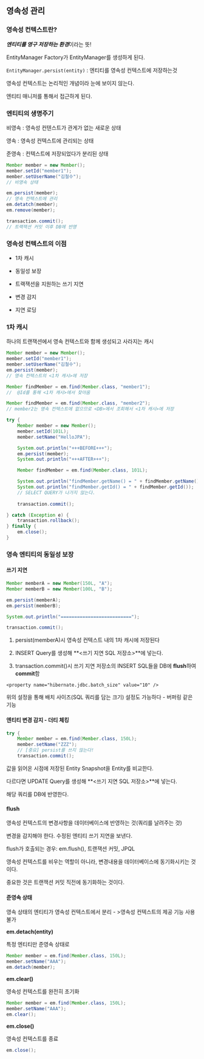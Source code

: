 ## 영속성 관리

### 영속성 컨텍스트란?

***엔티티를 영구 저장하는 환경***이라는 뜻!

EntityManager Factory가 EntityManager를 생성하게 된다.

`EntityManager.persist(entity)` : 엔티티를 영속성 컨텍스트에 저장하는것

영속성 컨텍스트는 논리적인 개념이라 눈에 보이지 않는다.

엔티티 매니저를 통해서 접근하게 된다.



### 엔티티의 생명주기

비영속 : 영속성 컨텐스트가 관게가 없는 새로운 상태

영속 : 영속성 컨텍스트에 관리되는 상태

준영속 : 컨텍스트에 저장되었다가 분리된 상태

```java
Member member = new Member();
member.setId("member1");
member.setUserName("김철수");
// 비영속 상태

em.persist(member);
// 영속 컨텍스트에 관리
em.detatch(member);
em.remove(member);

transaction.commit();
// 트랙잭션 커밋 이후 DB에 반영
```







### 영속성 컨텍스트의 이점

- 1차 캐시

- 동일성 보장

- 트랙잭션을 지원하는 쓰기 지연

- 변경 감지

- 지연 로딩



### 1차 캐시

하나의 트랜잭션에서 영속 컨텍스트와 함께 생성되고 사라지는 캐시

```java
Member member = new Member();
member.setId("member1");
member.setUserName("김철수");
em.persist(member);
// 영속 컨텍스트의 <1차 캐시>에 저장

Member findMember = em.find(Member.class, "member1");
//  @Id를 통해 <1차 캐시>에서 찾아옴

Member findMember = em.find(Member.class, "member2");
// member2는 영속 컨텍스트에 없으므로 <DB>에서 조회해서 <1차 캐시>에 저장
```



```java
try {
    Member member = new Member();
    member.setId(101L);
    member.setName("HelloJPA");

    System.out.println("+++BEFORE+++");
    em.persist(member);
    System.out.println("+++AFTER+++");

    Member findMember = em.find(Member.class, 101L);

    System.out.println("findMember.getName() = " + findMember.getName());
    System.out.println("findMember.getId() = " + findMember.getId());
    // SELECT QUERY가 나가지 않는다.
    
    transaction.commit();

} catch (Exception e) {
    transaction.rollback();
} finally {
    em.close();
}
```



### 영속 엔티티의 동일성 보장



#### 쓰기 지연

```java
Member memberA = new Member(150L, "A");
Member memberB = new Member(100L, "B");

em.persist(memberA);
em.persist(memberB);

System.out.println("==========================");

transaction.commit();
```



1. persist(memberA)시 영속성 컨텍스트 내의 1차 캐시에 저장된다

2. INSERT Query를 생성해 **<쓰기 지연 SQL 저장소>**에 넣는다.

3. transaction.commit()시 쓰기 지연 저장소의 INSERT SQL들을 DB에 **flush**하여 **commit**함

```
<property name="hibernate.jdbc.batch_size" value="10" />
```

위의 설정을 통해 배치 사이즈(SQL 쿼리를 담는 크기) 설정도 가능하다 - 버퍼링 같은 기능



#### 엔티티 변경 감지 - 더티 체킹

```java
try {
    Member member = em.find(Member.class, 150L);
    member.setName("ZZZ");
    // [중요] persist를 쓰지 않는다!
    transaction.commit();
```

값을 읽어온 시점에 저장된 Entity Snapshot을 Entity를 비교한다.

다르다면 UPDATE Query를 생성해 **<쓰기 지연 SQL 저장소>**에 넣는다.

해당 쿼리를 DB에 반영한다.



#### flush

영속성 컨텍스트의 변경사항을 데이터베이스에 반영하는 것(쿼리를 날려주는 것)

변경을 감지해야 한다. 수정된 엔티티 쓰기 지연을 보낸다.



flush가 호출되는 경우: em.flush(), 트랜잭션 커밋, JPQL



영속성 컨텍스트를 비우는 역할이 아니라, 변경내용을 데이터베이스에 동기화시키는 것이다.

중요한 것은 트랜잭션 커밋 직전에 동기화하는 것이다.



#### 준영속 상태

영속 상태의 엔티티가 영속성 컨텍스트에서 분리 - >영속성 컨텍스트의 제공 기능 사용 불가



**em.detach(entity)**

특정 엔티티만 준영속 상태로

```java
Member member = em.find(Member.class, 150L);
member.setName("AAA");
em.detach(member);
```



**em.clear()**

영속성 컨텍스트를 완전히 초기화

```java
Member member = em.find(Member.class, 150L);
member.setName("AAA");
em.clear();
```



**em.close()**

영속성 컨텍스트를 종료

```java
em.close();
```
